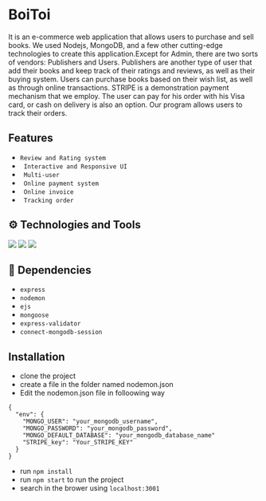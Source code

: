 # BoiToi
It is an e-commerce web application that allows users to purchase and sell books. 
We used Nodejs, MongoDB, and a few other cutting-edge technologies to create this application.Except for Admin, there are two sorts of vendors: Publishers and Users.
Publishers are another type of user that add their books and keep track of their ratings and reviews, as well as their buying system. Users can purchase books based on their wish list, as well as through online transactions. STRIPE is a demonstration payment mechanism that we employ. The user can pay for his order with his Visa card, or cash on delivery is also an option. Our program allows users to track their orders.
## Features
- `Review and Rating system`
- ` Interactive and Responsive UI`
- ` Multi-user`
- ` Online payment system`
- ` Online invoice`
- ` Tracking order`

## :gear: Technologies and Tools
![](https://img.shields.io/badge/Node.js-43853D?style=for-the-badge&logo=node.js&logoColor=white)
![](https://img.shields.io/badge/Express.js-404D59?style=for-the-badge)
![](https://img.shields.io/badge/MongoDB-4EA94B?style=for-the-badge&logo=mongodb&logoColor=white)

## :closed_lock_with_key: Dependencies
- `express` 
- `nodemon`
- `ejs`
- `mongoose`
- `express-validator`
- `connect-mongodb-session`


## Installation
- clone the project
- create a file in the folder named nodemon.json
- Edit the nodemon.json file in folloowing way

```
{
  "env": {
    "MONGO_USER": "your_mongodb_username",
    "MONGO_PASSWORD": "your_mongodb_password",
    "MONGO_DEFAULT_DATABASE": "your_mongodb_database_name"
    "STRIPE_key": "Your_STRIPE_KEY"
  }
}

```
- run `npm install`
- run `npm start` to run the project
- search in the brower using `localhost:3001`
